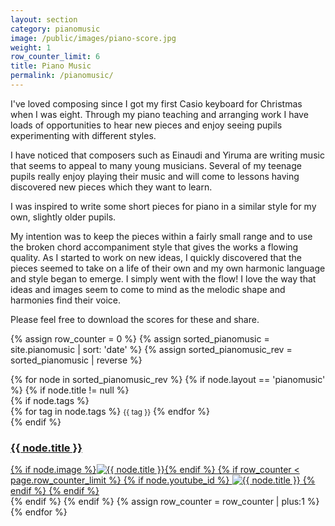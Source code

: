 ```yaml
---
layout: section
category: pianomusic
image: /public/images/piano-score.jpg
weight: 1
row_counter_limit: 6
title: Piano Music
permalink: /pianomusic/
---
```


I've loved composing since I got my first Casio keyboard for Christmas when I was eight. Through my piano teaching and arranging work I have loads of opportunities to hear new pieces and enjoy seeing pupils experimenting with different styles.

I have noticed that composers such as Einaudi and Yiruma are writing music that seems to appeal to many young musicians. Several of my teenage pupils really enjoy playing their music and will come to lessons having discovered new pieces which they want to learn. 

I was inspired to write some short pieces for piano in a similar style for my own, slightly older pupils.

My intention was to keep the pieces within a fairly small range and to use the broken chord accompaniment style that gives the works a flowing quality. As I started to work on new ideas, I quickly discovered that the pieces seemed to take on a life of their own and my own harmonic language and style began to emerge. I simply went with the flow! I love the way that ideas and images seem to come to mind as the melodic shape and harmonies find their voice.

Please feel free to download the scores for these and share.

{% assign row_counter = 0 %}
{% assign sorted_pianomusic = site.pianomusic | sort: 'date' %}
{% assign sorted_pianomusic_rev = sorted_pianomusic | reverse %}
<section class="section-list">
  <div class="row">
  {% for node in sorted_pianomusic_rev %}
  {% if node.layout == 'pianomusic' %}
  {% if node.title != null %}
  <article class="col-sm-6 col-lg-4 match-height list-item">
    <div class="item-inner">
      <div class="top-bar">
        {% if node.tags %}
        <div class="tags">
        {% for tag in node.tags %}
        <small>{{ tag }}</small>
        {% endfor %}
        </div>
        {% endif %}
      </div>
      <a class="section-list" href="{{ node.url }}">
        <h3>{{ node.title }}</h3>
        {% if node.image %}<img src="{{ node.image }}" title="{{ node.title }}" class="img-thumbnail img-responsive">{% endif %}
        {% if row_counter < page.row_counter_limit %}
        {% if node.youtube_id %}
        <img src="https://img.youtube.com/vi/{{node.youtube_id}}/hqdefault.jpg" title="{{ node.title }}" class="img-thumbnail img-responsive">
        {% endif %}
        {% endif %}
      </a>
    </div>
  </article>
  {% endif %}
  {% endif %}
  {% assign row_counter = row_counter | plus:1 %}
  {% endfor %}
  </div>
</section>
